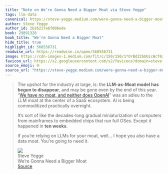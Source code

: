 ```yaml
---
title: "Note on We’re Gonna Need a Bigger Moat via Steve Yegge"
tags: llm data
canonical: https://steve-yegge.medium.com/were-gonna-need-a-bigger-moat-478a8df6a0d2?source=rss-c1ec701babb7------2
author: Steve Yegge
author_id: 2b26217e6f006ede
book: 29891328
book_title: "We’re Gonna Need a Bigger Moat"
hide_title: true
highlight_id: 560556731
readwise_url: https://readwise.io/open/560556731
image: https://cdn-images-1.medium.com/fit/c/150/150/1*OrBdZ2GUUicWcT6x8KSYZg.png
favicon_url: https://s2.googleusercontent.com/s2/favicons?domain=steve-yegge.medium.com
source_emoji: 🌐
source_url: "https://steve-yegge.medium.com/were-gonna-need-a-bigger-moat-478a8df6a0d2?source=rss-c1ec701babb7------2#:~:text=The%20upshot%20for,going%20to%20need%C2%A0it."
---
```


> The upshot for the industry at large, is: the **LLM-as-Moat model has begun to disappear**, and may be gone even by the end of this year. “[We have no moat, and neither does OpenAI](https://www.semianalysis.com/p/google-we-have-no-moat-and-neither)” was an adieu to the LLM moat at the center of a SaaS ecosystem. AI is being commoditized practically overnight.
> 
> It’s sort of like the decades-long gradual miniaturization of computers from mainframes to embedded chips that run full OSes. Except it happened in **ten weeks**.
> 
> If you’re relying on LLMs for your moat, well… I hope you also have a data moat. You’re going to need it.
> <div class="quoteback-footer"><div class="quoteback-avatar"><img class="mini-favicon" src="https://s2.googleusercontent.com/s2/favicons?domain=steve-yegge.medium.com"></div><div class="quoteback-metadata"><div class="metadata-inner"><span style="display:none">FROM:</span><div aria-label="Steve Yegge" class="quoteback-author"> Steve Yegge</div><div aria-label="We’re Gonna Need a Bigger Moat" class="quoteback-title"> We’re Gonna Need a Bigger Moat</div></div></div><div class="quoteback-backlink"><a target="_blank" aria-label="go to the full text of this quotation" rel="noopener" href="https://steve-yegge.medium.com/were-gonna-need-a-bigger-moat-478a8df6a0d2?source=rss-c1ec701babb7------2#:~:text=The%20upshot%20for,going%20to%20need%C2%A0it." class="quoteback-arrow"> Source</a></div></div>